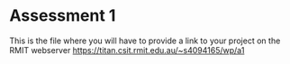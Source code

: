 # Assessment 1
This is the file where you will have to provide a link to your project on the RMIT webserver
https://titan.csit.rmit.edu.au/~s4094165/wp/a1
